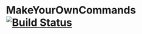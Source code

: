 MakeYourOwnCommands [![Build Status](https://travis-ci.org/TheJeterLP/MakeYourOwnCommands.png?branch=master)](https://travis-ci.org/TheJeterLP/MakeYourOwnCommands)
================================

